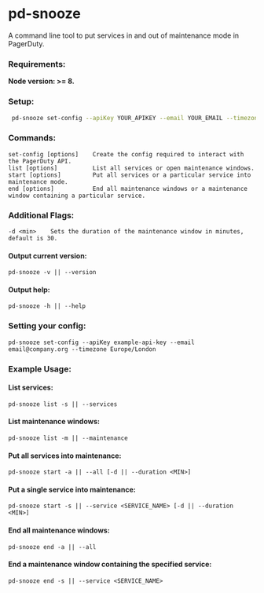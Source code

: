 # pd-snooze

A command line tool to put services in and out of maintenance mode in PagerDuty.

### Requirements:
**Node version: >= 8.**

### Setup:
```sh
 pd-snooze set-config --apiKey YOUR_APIKEY --email YOUR_EMAIL --timezone YOUR_TIMEZONE
```


### Commands:
```
set-config [options]    Create the config required to interact with the PagerDuty API.
list [options]          List all services or open maintenance windows.
start [options]         Put all services or a particular service into maintenance mode.
end [options]           End all maintenance windows or a maintenance window containing a particular service.
```

### Additional Flags:
```
-d <min>    Sets the duration of the maintenance window in minutes, default is 30.
```
#### Output current version:
```
pd-snooze -v || --version

```
#### Output help:
```
pd-snooze -h || --help

```
### Setting your config:
```
pd-snooze set-config --apiKey example-api-key --email email@company.org --timezone Europe/London
```
### Example Usage:
#### List services:
```
pd-snooze list -s || --services

```
#### List maintenance windows:
```
pd-snooze list -m || --maintenance

```
#### Put all services into maintenance:
```
pd-snooze start -a || --all [-d || --duration <MIN>]

```
#### Put a single service into maintenance:
```
pd-snooze start -s || --service <SERVICE_NAME> [-d || --duration <MIN>]

```
#### End all maintenance windows:
```
pd-snooze end -a || --all

```
#### End a maintenance window containing the specified service:
```
pd-snooze end -s || --service <SERVICE_NAME>

```
   